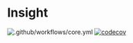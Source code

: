 # Insight

![.github/workflows/core.yml](https://github.com/Meemaw/Insight/workflows/.github/workflows/core.yml/badge.svg)
[![codecov](https://codecov.io/gh/Meemaw/insight/branch/master/graph/badge.svg)](https://codecov.io/gh/Meemaw/insight)
